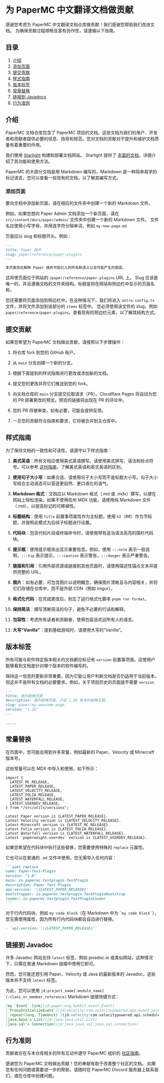 # 为 PaperMC 中文翻译文档做贡献

感谢您考虑为 PaperMC 中文翻译文档仓库做贡献！我们感谢您帮助我们改进文档。
为确保贡献过程顺畅且富有协作性，请遵循以下指南。

## 目录

1. [介绍](#介绍)
2. [添加页面](#添加页面)
3. [提交贡献](#提交贡献)
4. [样式指南](#样式指南)
5. [版本标签](#版本标签)
6. [常量替换](#常量替换)
7. [链接到 Javadocs](#链接到-Javadoc)
8. [行为准则](#行为准则)

## 介绍

PaperMC 文档仓库包含了 PaperMC 项目的文档，这些文档为我们的用户、开发者和贡献者提供必要的信息、指导和规范。您对文档的贡献对于提升和维护文档质量有着重要的作用。

我们使用 [Starlight](https://starlight.astro.build/) 构建和部署文档网站。
Starlight 提供了 [丰富的文档](https://starlight.astro.build/guides/authoring-content/)，详细介绍了其功能和使用方法。

PaperMC 的大部分文档是用 Markdown 编写的，Markdown 是一种简单易学的标记语言。您可以查看一些现有的文档，以了解其编写方式。

### 添加页面

要向文档中添加新页面，请在相应的文件夹中创建一个新的 Markdown 文件。

例如，如果您想向 Paper Admin 文档添加一个新页面，请在 `src/content/docs/paper/admin/` 文件夹中创建一个新的 Markdown 文件。
文件名应使用小写字母，并用连字符分隔单词，例如 `my-new-page.md`

页面应以 slug 和标题开头。例如：

```markdown
---
title: Paper 插件
slug: paper/reference/paper-plugins
---

本页面旨在解释 Paper 插件可能引入的所有新语义以及可能产生的困惑。
```

这将使页面位于网站的 `/paper/reference/paper-plugins` URL 上。
Slug 应该是唯一的，并且遵循文档的文件夹结构。标题是将在网站和侧边栏中显示的页面名称。

您还需要将页面添加到侧边栏中。在这种情况下，我们将进入 `astro.config.ts` 文件，并将文件添加到该部分的 `items` 标签中。
您必须使用该文件的 slug，例如 `paper/reference/paper-plugins`。查看现有的侧边栏元素，以了解其结构方式。

## 提交贡献

如果您希望为 PaperMC 文档做出贡献，请按照以下步骤操作：

1. 将仓库 fork 到您的 GitHub 账户。

2. 从 `main` 分支创建一个新的分支。

3. 根据下面提到的样式指南进行更改或添加新的文档。

4. 提交您的更改并将它们推送到您的 fork。

5. 向文档仓库的 `main` 分支提交拉取请求（PR）。Cloudflare Pages 将自动为您的 PR 部署更改的预览。预览的链接将出现在 PR 的评论中。

6. 您的 PR 将被审查，如有必要，可能会提供反馈。

7. 一旦您的贡献符合指南和要求，它将被合并到主仓库中。

## 样式指南

为了保持文档的一致性和可读性，请遵守以下样式指南：

1. **美式英语**：所有文档应使用美式英语撰写。请使用美式拼写、语法和标点符号。可以参考 [这份指南](https://www.oxfordinternationalenglish.com/differences-in-british-and-american-spelling/)，了解美式英语和英式英语的区别。

2. **使用句子大小写**：如果合适，请使用句子大小写而不是标题大小写。句子大小写结合主动语态可以营造更自然、更口语化的语气。

3. **Markdown 格式**：文档应以 Markdown 格式（.md 或 .mdx）撰写，以便在网站上轻松渲染。如果不使用任何 MDX 功能，请使用纯 Markdown 文件（.md），以提高标记的可移植性。

4. **标题结构**：使用 `title` 前置事项属性作为主标题，使用 `h2`（##）作为节标题，并按照此模式为后续子标题进行设置。

5. **代码块**：包含代码片段或终端命令时，请使用带有适当语法高亮的围栏代码块。

6. **提示框**：使用提示框突出显示重要信息。例如，使用 `:::note` 表示一般说明，`:::tip` 表示提示，`:::caution` 表示警告，`:::danger` 表示严重警告。

7. **链接和引用**：引用外部资源或链接到其他页面时，请使用描述性锚点文本并提供完整的 URL。

8. **图片**：如有必要，可包含图片以说明概念，确保图片清晰且与内容相关，并将它们存储在仓库中，而不是外部 CDN（例如 imgur）。

9. **格式化代码**：在完成更改后，别忘了运行格式化脚本 `pnpm run format`。

10. **保持简洁**：撰写清晰简洁的句子，避免不必要的行话和解释。

11. **包容性**：考虑所有读者和贡献者，使用包容且欢迎所有人的语言。

12. **大写“Vanilla”**：提到基础游戏时，请使用大写的“Vanilla”。

## 版本标签

所有可能与软件特定版本相关的文档都应标记有 `version` 前置事项值。这使用户能够看到文档是针对哪个版本的软件编写的。

保持这一信息的更新非常重要，因为它能让用户判断文档是否仍适用于当前版本，但这并不是所有文档的必要要求。例如，关于项目历史的页面就不需要 `version`

```markdown
---
title: 我的超棒页面
description: 我的超棒页面，介绍 1.20 版本的超棒主题。
slug: paper/my-awesome-page
version: "1.20"
---

.....
```

## 常量替换

在页面中，您可能会用到许多常量，例如最新的 Paper、Velocity 或 Minecraft 版本号。

这些常量可以在 MDX 中导入和使用，如下所示：

```mdxjs
import {
  LATEST_MC_RELEASE,
  LATEST_PAPER_RELEASE,
  LATEST_VELOCITY_RELEASE,
  LATEST_FOLIA_RELEASE,
  LATEST_WATERFALL_RELEASE,
  LATEST_USERDEV_RELEASE,
} from "/src/utils/versions";

Latest Paper version is {LATEST_PAPER_RELEASE}.
Latest Velocity version is {LATEST_VELOCITY_RELEASE}.
Latest Minecraft version is {LATEST_MC_RELEASE}.
Latest Folia version is {LATEST_FOLIA_RELEASE}.
Latest Waterfall version is {LATEST_WATERFALL_RELEASE}.
Latest `paperweight-userdev` version is {LATEST_USERDEV_RELEASE}.
```

如果您希望在代码块中执行这些替换，您需要使用特殊的 `replace` 元属性。

它也可以在普通的 `.md` 文件中使用，您无需导入任何内容：

````markdown
```yaml replace
name: Paper-Test-Plugin
version: "1.0"
main: io.papermc.testplugin.TestPlugin
description: Paper Test Plugin
api-version: '\{LATEST_PAPER_RELEASE}'
bootstrapper: io.papermc.testplugin.TestPluginBootstrap
loader: io.papermc.testplugin.TestPluginLoader
```
````

对于行内代码块，例如 `my code block`（在 Markdown 中为 `` `my code block` ``），您无需使用属性，因为所有行内代码块都会自动进行替换。

```markdown
- `api-version: '\{LATEST_PAPER_RELEASE}'`
```

## 链接到 Javadoc

许多 Javadoc 网站支持 `latest` 标签，例如 javadoc.io 或类似网站，这种情况下，只需在普通 Markdown 链接中使用它即可。

然而，您可能还想引用 Paper、Velocity 或 Java 的最新版本的 Javadoc，这些版本并不支持 `latest` 标签。

为此，您可以使用 `jd:project_name[:module_name][:class_or_member_reference]` Markdown 链接快捷方式：

```md
[my `Event` link](jd:paper:org.bukkit.event.Event)
[`ProxyInitializeEvent`](jd:velocity:com.velocitypowered.api.event.proxy.ProxyInitializeEvent)
[`repeat(long, TimeUnit)`](jd:velocity:com.velocitypowered.api.scheduler.Scheduler$TaskBuilder#repeat(long,java.util.concurrent.TimeUnit))
[java.base's List](jd:java:java.util.List)
[java.sql's Connection](jd:java:java.sql:java.sql.Connection)
```

## 行为准则

贡献者应在与本仓库相关的所有互动中遵守 PaperMC 组织的 [社区指南](https://papermc.io/community/guidelines)。

感谢您为 PaperMC 文档做出贡献！您的奉献有助于改善整个社区的文档。
如果您有任何问题或需要进一步的帮助，请随时在 PaperMC Discord 服务器上联系我们，或在仓库中创建问题。
